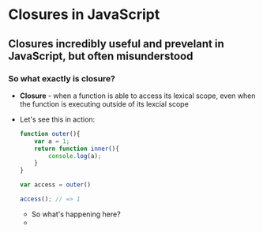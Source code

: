 # Closures in JavaScript
## Closures incredibly useful and prevelant in JavaScript, but often misunderstood

### So what exactly is closure?
- **Closure** - when a function is able to access its lexical scope, even when the function is executing outside of its lexcial scope

- Let's see this in action:

    ```javascript
    function outer(){
        var a = 1;
        return function inner(){
            console.log(a);
        }
    }

    var access = outer() 

    access(); // => 1 
    ```
    * So what's happening here? 
     * 

